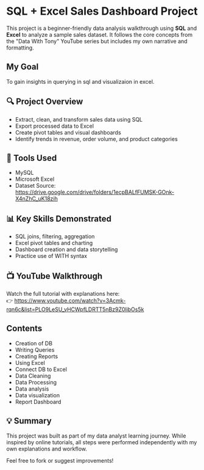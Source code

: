 # SQL + Excel Sales Dashboard Project

This project is a beginner-friendly data analysis walkthrough using **SQL** and **Excel** to analyze a sample sales dataset. It follows the core concepts from the "Data With Tony" YouTube series but includes my own narrative and formatting. 

## My Goal
To gain insights in querying in sql and visualizaion in excel.

## 🔍 Project Overview

- Extract, clean, and transform sales data using SQL
- Export processed data to Excel
- Create pivot tables and visual dashboards
- Identify trends in revenue, order volume, and product categories

## 📁 Tools Used

- MySQL 
- Microsoft Excel
- Dataset Source: https://drive.google.com/drive/folders/1ecpBALfFUMSK-GOnk-X4nZhC_uK18zih

## 📊 Key Skills Demonstrated

- SQL joins, filtering, aggregation
- Excel pivot tables and charting
- Dashboard creation and data storytelling
- Practice use of WITH syntax

## 📺 YouTube Walkthrough

Watch the full tutorial with explanations here:  
👉 https://www.youtube.com/watch?v=3Acmk-rqn6c&list=PLO9LeSU_vHCWpfLDRTT5nBz9Z0libOs5k

## Contents
- Creation of DB
- Writing Queries
- Creating Reports
- Using Excel
- Connect DB to Excel
- Data Cleaning
- Data Processing
- Data analysis
- Data visualization
- Report Dashboard

## 💡 Summary

This project was built as part of my data analyst learning journey. While inspired by online tutorials, all steps were performed independently with my own explanations and workflow.

Feel free to fork or suggest improvements!
